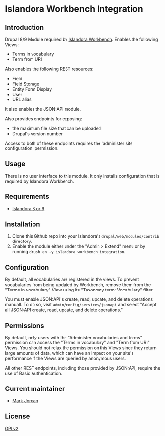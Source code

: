 # Islandora Workbench Integration

## Introduction

Drupal 8/9 Module required by [Islandora Workbench](https://github.com/mjordan/islandora_workbench). Enables the following Views:

* Terms in vocabulary
* Term from URI

Also enables the following REST resources:

* Field
* Field Storage
* Entity Form Display
* User
* URL alias

It also enables the JSON:API module.

Also provides endpoints for exposing:

* the maximum file size that can be uploaded
* Drupal's version number

Access to both of these endpoints requires the 'administer site configuration' permission.

## Usage

There is no user interface to this module. It only installs configuration that is required by Islandora Workbench.

## Requirements

* [Islandora 8 or 9](https://github.com/Islandora/islandora)

## Installation

1. Clone this Github repo into your Islandora's `drupal/web/modules/contrib` directory.
1. Enable the module either under the "Admin > Extend" menu or by running `drush en -y islandora_workbench_integration`.

## Configuration

By default, all vocabularies are registered in the views. To prevent vocabularies from being updated by Workbench, remove them from the "Terms in vocabulary" View using its "Taxonomy term: Vocabulary" filter.

You must enable JSON:API's create, read, update, and delete operations manuall. To do so, visit `admin/config/services/jsonapi` and select "Accept all JSON:API create, read, update, and delete operations."

## Permissions

By default, only users with the "Administer vocabularies and terms" permission can access the "Terms in vocabulary" and "Term from URI" Views. You should not relax the permission on this Views since they return large amounts of data, which can have an impact on your site's performance if the Views are queried by anonymous users.

All other REST endpoints, including those provided by JSON:API, require the use of Basic Authentication. 

## Current maintainer

* [Mark Jordan](https://github.com/mjordan)

## License

[GPLv2](http://www.gnu.org/licenses/gpl-2.0.txt)
